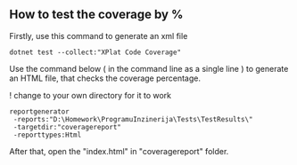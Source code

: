 ## How to test the coverage by %
Firstly, use this command to generate an xml file
```
dotnet test --collect:"XPlat Code Coverage"
```

Use the command below ( in the command line as a single line ) to generate an HTML file, that checks the coverage percentage.


! change to your own directory for it to work
```
reportgenerator
 -reports:"D:\Homework\ProgramuInzinerija\Tests\TestResults\"
 -targetdir:"coveragereport"
 -reporttypes:Html
```

After that, open the "index.html" in "coveragereport" folder.
